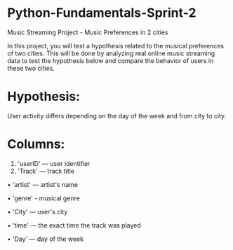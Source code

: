 # Python-Fundamentals-Sprint-2
Music Streaming Project - Music Preferences in 2 cities

In this project, you will test a hypothesis related to the musical preferences of two cities. This will be done by analyzing real online music streaming data to test the hypothesis below and compare the behavior of users in these two cities.

# **Hypothesis:**
User activity differs depending on the day of the week and from city to city.

# **Columns:**
1) 'userID' — user identifier
2) 'Track' — track title

• 'artist' — artist's name

• 'genre' - musical genre 

• 'City' — user's city

• 'time' — the exact time the track was played

• 'Day' — day of the week
